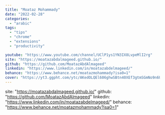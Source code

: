 ```yaml
---
title: "Moataz Mohammady"
date: "2022-02-28"
categories:
  - "arabic"
tags:
  - "tips"
  - "chrome"
  - "extensions"
  - "productivity"

youtube: "https://www.youtube.com/channel/UClP1ys1YN3IX8LvpeMlI2rg"
site: "https://moatazabdalmageed.github.io/"
github: "https://github.com/MoatazAbdAlmageed"
linkedin: "https://www.linkedin.com/in/moatazabdelmageed/"
behance: "https://www.behance.net/moatazmohammady?isa0=1"
cover: "https://yt3.ggpht.com/ytc/AKedOLQEl606ghwSBtn40XEf3gtmSGmNo9n6UroQMxKkxIc=s88-c-k-c0x00ffffff-no-rj"
---
```


site: "https://moatazabdalmageed.github.io/"
github: "https://github.com/MoatazAbdAlmageed"
linkedin: "https://www.linkedin.com/in/moatazabdelmageed/"
behance: "https://www.behance.net/moatazmohammady?isa0=1"
